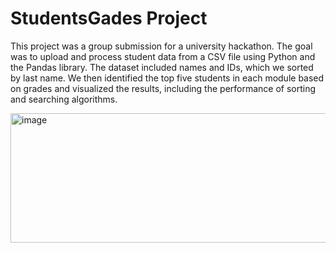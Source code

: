 # StudentsGades Project

This project was a group submission for a university hackathon. The goal was to upload and process student data from a CSV file using Python and the Pandas library. The dataset included names and IDs, which we sorted by last name. We then identified the top five students in each module based on grades and visualized the results, including the performance of sorting and searching algorithms.

<img width="800" height="207" alt="image" src="https://github.com/user-attachments/assets/d16f85c1-93b0-492a-a157-de3afed149c5" />
